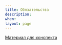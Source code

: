 ```yaml
---
title: Обязательства
description:
when:
layout: page
---
```


[Материал для конспекта](./Суханов_на_конспект.pdf)
